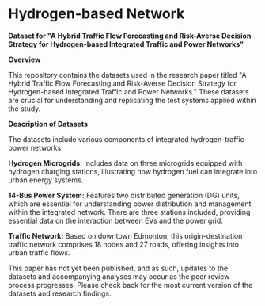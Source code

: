 # Hydrogen-based Network


**Dataset for "A Hybrid Traffic Flow Forecasting and Risk-Averse Decision Strategy for Hydrogen-based Integrated Traffic and Power Networks"**


__Overview__

This repository contains the datasets used in the research paper titled "A Hybrid Traffic Flow Forecasting and Risk-Averse Decision Strategy for Hydrogen-based Integrated Traffic and Power Networks." These datasets are crucial for understanding and replicating the test systems applied within the study.


__Description of Datasets__

The datasets include various components of integrated hydrogen-traffic-power networks:

**Hydrogen Microgrids:** Includes data on three microgrids equipped with hydrogen charging stations, illustrating how hydrogen fuel can integrate into urban energy systems.

**14-Bus Power System:** Features two distributed generation (DG) units, which are essential for understanding power distribution and management within the integrated network. There are three stations included, providing essential data on the interaction between EVs and the power grid.

**Traffic Network:** Based on downtown Edmonton, this origin-destination traffic network comprises 18 nodes and 27 roads, offering insights into urban traffic flows.



This paper has not yet been published, and as such, updates to the datasets and accompanying analyses may occur as the peer review process progresses. Please check back for the most current version of the datasets and research findings.
